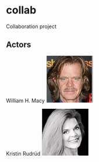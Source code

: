 # collab
Collaboration project

## Actors

William H. Macy ![](images/will-h-macy.png?raw=true)

Kristin Rudrüd ![](images/kristin-rudrud.png?raw=true)

